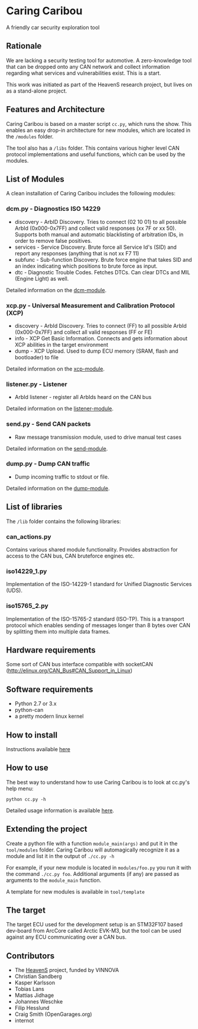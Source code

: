 # Caring Caribou
A friendly car security exploration tool

## Rationale
We are lacking a security testing tool for automotive. A zero-knowledge tool that can be dropped onto any CAN network and collect information regarding what services and vulnerabilities exist. This is a start.

This work was initiated as part of the HeavenS research project, but lives on as a stand-alone project.

## Features and Architecture
Caring Caribou is based on a master script `cc.py`, which runs the show. This enables an easy drop-in architecture for new modules, which are located in the `/modules` folder.

The tool also has a `/libs` folder. This contains various higher level CAN protocol implementations and useful functions, which can be used by the modules.

## List of Modules
A clean installation of Caring Caribou includes the following modules:

### dcm.py - Diagnostics ISO 14229
- discovery - ArbID Discovery. Tries to connect (02 10 01) to all possible ArbId (0x000-0x7FF) and collect valid responses (xx 7F or xx 50). Supports both manual and automatic blacklisting of arbitration IDs, in order to remove false positives.
- services - Service Discovery. Brute force all Service Id's (SID) and report any responses (anything that is not xx F7 11)
- subfunc - Sub-function Discovery. Brute force engine that takes SID and an index indicating which positions to brute force as input.
- dtc - Diagnostic Trouble Codes.  Fetches DTCs.  Can clear DTCs and MIL (Engine Light) as well.

Detailed information on the [dcm-module](https://github.com/CaringCaribou/caringcaribou/blob/master/documentation/dcm.md).

### xcp.py - Universal Measurement and Calibration Protocol (XCP)
- discovery - ArbId Discovery. Tries to connect (FF) to all possible ArbId (0x000-0x7FF) and collect all valid responses (FF or FE)
- info - XCP Get Basic Information. Connects and gets information about XCP abilities in the target environment
- dump - XCP Upload. Used to dump ECU memory (SRAM, flash and bootloader) to file 

Detailed information on the [xcp-module](https://github.com/CaringCaribou/caringcaribou/blob/master/documentation/xcp.md).

### listener.py - Listener
- ArbId listener - register all ArbIds heard on the CAN bus

Detailed information on the [listener-module](https://github.com/CaringCaribou/caringcaribou/blob/master/documentation/listener.md).

### send.py - Send CAN packets
- Raw message transmission module, used to drive manual test cases

Detailed information on the [send-module](https://github.com/CaringCaribou/caringcaribou/blob/master/documentation/send.md).

### dump.py - Dump CAN traffic
- Dump incoming traffic to stdout or file.

Detailed information on the [dump-module](https://github.com/CaringCaribou/caringcaribou/blob/master/documentation/dump.md).

## List of libraries
The `/lib` folder contains the following libraries:

### can_actions.py
Contains various shared module functionality. Provides abstraction for access to the CAN bus, CAN bruteforce engines etc.

### iso14229_1.py
Implementation of the ISO-14229-1 standard for Unified Diagnostic Services (UDS).

### iso15765_2.py
Implementation of the ISO-15765-2 standard (ISO-TP). This is a transport protocol which enables sending of messages longer than 8 bytes over CAN by splitting them into multiple data frames.

## Hardware requirements
Some sort of CAN bus interface compatible with socketCAN (http://elinux.org/CAN_Bus#CAN_Support_in_Linux)

## Software requirements
- Python 2.7 or 3.x
- python-can
- a pretty modern linux kernel

## How to install
Instructions available [here](https://github.com/CaringCaribou/caringcaribou/blob/master/documentation/howtoinstall.md)

## How to use
The best way to understand how to use Caring Caribou is to look at cc.py's help menu:
    
    python cc.py -h

Detailed usage information is available [here](https://github.com/CaringCaribou/caringcaribou/blob/master/documentation/howtouse.md). 

## Extending the project
Create a python file with a function `module_main(args)` and put it in the ```tool/modules``` folder. Caring Caribou will automagically recognize it as a module and list it in the output of `./cc.py -h`

For example, if your new module is located in `modules/foo.py` you run it with the command `./cc.py foo`. Additional arguments (if any) are passed as arguments to the `module_main` function.

A template for new modules is available in `tool/template`

## The target
The target ECU used for the development setup is an STM32F107 based dev-board from ArcCore called Arctic EVK-M3, but the tool can be used against any ECU communicating over a CAN bus.

## Contributors
* The [HeavenS](http://www.vinnova.se/sv/Resultat/Projekt/Effekta/HEAVENS-HEAling-Vulnerabilities-to-ENhance-Software-Security-and-Safety/) project, funded by VINNOVA
* Christian Sandberg
* Kasper Karlsson
* Tobias Lans
* Mattias Jidhage
* Johannes Weschke
* Filip Hesslund
* Craig Smith (OpenGarages.org)
* internot
